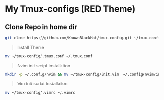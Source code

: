 # My Tmux-configs (RED Theme)

## Clone Repo in home dir
```bash
git clone https://github.com/KnownBlackHat/tmux-config.git ~/tmux-config
```

> Install Theme 

```bash
mv ~/tmux-config/.tmux.conf ~/.tmux.conf
```

> Nvim init script installation

```bash
mkdir -p ~/.config/nvim && mv ~/tmux-config/init.vim  ~/.config/nvim/init.vim 
```

> Vim init script installation

```bash
mv ~/tmux-config/.vimrc ~/.vimrc
```
